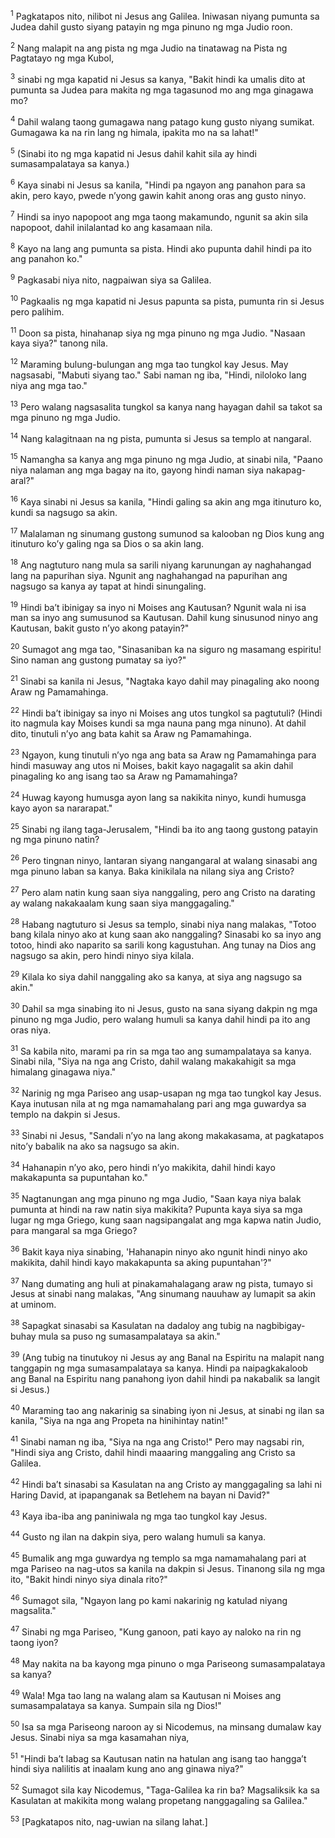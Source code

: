 <sup>1</sup>
Pagkatapos nito, nilibot ni Jesus ang Galilea. Iniwasan niyang pumunta sa Judea dahil gusto siyang patayin ng mga pinuno ng mga Judio roon. 

<sup>2</sup>
Nang malapit na ang pista ng mga Judio na tinatawag na Pista ng Pagtatayo ng mga Kubol, 

<sup>3</sup>
sinabi ng mga kapatid ni Jesus sa kanya, "Bakit hindi ka umalis dito at pumunta sa Judea para makita ng mga tagasunod mo ang mga ginagawa mo? 

<sup>4</sup>
Dahil walang taong gumagawa nang patago kung gusto niyang sumikat. Gumagawa ka na rin lang ng himala, ipakita mo na sa lahat!" 

<sup>5</sup>
(Sinabi ito ng mga kapatid ni Jesus dahil kahit sila ay hindi sumasampalataya sa kanya.) 

<sup>6</sup>
Kaya sinabi ni Jesus sa kanila, "Hindi pa ngayon ang panahon para sa akin, pero kayo, pwede nʼyong gawin kahit anong oras ang gusto ninyo. 

<sup>7</sup>
Hindi sa inyo napopoot ang mga taong makamundo, ngunit sa akin sila napopoot, dahil inilalantad ko ang kasamaan nila. 

<sup>8</sup>
Kayo na lang ang pumunta sa pista. Hindi ako pupunta dahil hindi pa ito ang panahon ko." 

<sup>9</sup>
Pagkasabi niya nito, nagpaiwan siya sa Galilea.

<sup>10</sup>
Pagkaalis ng mga kapatid ni Jesus papunta sa pista, pumunta rin si Jesus pero palihim. 

<sup>11</sup>
Doon sa pista, hinahanap siya ng mga pinuno ng mga Judio. "Nasaan kaya siya?" tanong nila. 

<sup>12</sup>
Maraming bulung-bulungan ang mga tao tungkol kay Jesus. May nagsasabi, "Mabuti siyang tao." Sabi naman ng iba, "Hindi, niloloko lang niya ang mga tao." 

<sup>13</sup>
Pero walang nagsasalita tungkol sa kanya nang hayagan dahil sa takot sa mga pinuno ng mga Judio. 

<sup>14</sup>
Nang kalagitnaan na ng pista, pumunta si Jesus sa templo at nangaral. 

<sup>15</sup>
Namangha sa kanya ang mga pinuno ng mga Judio, at sinabi nila, "Paano niya nalaman ang mga bagay na ito, gayong hindi naman siya nakapag-aral?" 

<sup>16</sup>
Kaya sinabi ni Jesus sa kanila, "Hindi galing sa akin ang mga itinuturo ko, kundi sa nagsugo sa akin. 

<sup>17</sup>
Malalaman ng sinumang gustong sumunod sa kalooban ng Dios kung ang itinuturo koʼy galing nga sa Dios o sa akin lang. 

<sup>18</sup>
Ang nagtuturo nang mula sa sarili niyang karunungan ay naghahangad lang na papurihan siya. Ngunit ang naghahangad na papurihan ang nagsugo sa kanya ay tapat at hindi sinungaling. 

<sup>19</sup>
Hindi baʼt ibinigay sa inyo ni Moises ang Kautusan? Ngunit wala ni isa man sa inyo ang sumusunod sa Kautusan. Dahil kung sinusunod ninyo ang Kautusan, bakit gusto nʼyo akong patayin?" 

<sup>20</sup>
Sumagot ang mga tao, "Sinasaniban ka na siguro ng masamang espiritu! Sino naman ang gustong pumatay sa iyo?" 

<sup>21</sup>
Sinabi sa kanila ni Jesus, "Nagtaka kayo dahil may pinagaling ako noong Araw ng Pamamahinga. 

<sup>22</sup>
Hindi baʼt ibinigay sa inyo ni Moises ang utos tungkol sa pagtutuli? (Hindi ito nagmula kay Moises kundi sa mga nauna pang mga ninuno). At dahil dito, tinutuli nʼyo ang bata kahit sa Araw ng Pamamahinga. 

<sup>23</sup>
Ngayon, kung tinutuli nʼyo nga ang bata sa Araw ng Pamamahinga para hindi masuway ang utos ni Moises, bakit kayo nagagalit sa akin dahil pinagaling ko ang isang tao sa Araw ng Pamamahinga? 

<sup>24</sup>
Huwag kayong humusga ayon lang sa nakikita ninyo, kundi humusga kayo ayon sa nararapat." 

<sup>25</sup>
Sinabi ng ilang taga-Jerusalem, "Hindi ba ito ang taong gustong patayin ng mga pinuno natin? 

<sup>26</sup>
Pero tingnan ninyo, lantaran siyang nangangaral at walang sinasabi ang mga pinuno laban sa kanya. Baka kinikilala na nilang siya ang Cristo? 

<sup>27</sup>
Pero alam natin kung saan siya nanggaling, pero ang Cristo na darating ay walang nakakaalam kung saan siya manggagaling." 

<sup>28</sup>
Habang nagtuturo si Jesus sa templo, sinabi niya nang malakas, "Totoo bang kilala ninyo ako at kung saan ako nanggaling? Sinasabi ko sa inyo ang totoo, hindi ako naparito sa sarili kong kagustuhan. Ang tunay na Dios ang nagsugo sa akin, pero hindi ninyo siya kilala. 

<sup>29</sup>
Kilala ko siya dahil nanggaling ako sa kanya, at siya ang nagsugo sa akin." 

<sup>30</sup>
Dahil sa mga sinabing ito ni Jesus, gusto na sana siyang dakpin ng mga pinuno ng mga Judio, pero walang humuli sa kanya dahil hindi pa ito ang oras niya. 

<sup>31</sup>
Sa kabila nito, marami pa rin sa mga tao ang sumampalataya sa kanya. Sinabi nila, "Siya na nga ang Cristo, dahil walang makakahigit sa mga himalang ginagawa niya." 

<sup>32</sup>
Narinig ng mga Pariseo ang usap-usapan ng mga tao tungkol kay Jesus. Kaya inutusan nila at ng mga namamahalang pari ang mga guwardya sa templo na dakpin si Jesus. 

<sup>33</sup>
Sinabi ni Jesus, "Sandali nʼyo na lang akong makakasama, at pagkatapos nitoʼy babalik na ako sa nagsugo sa akin. 

<sup>34</sup>
Hahanapin nʼyo ako, pero hindi nʼyo makikita, dahil hindi kayo makakapunta sa pupuntahan ko." 

<sup>35</sup>
Nagtanungan ang mga pinuno ng mga Judio, "Saan kaya niya balak pumunta at hindi na raw natin siya makikita? Pupunta kaya siya sa mga lugar ng mga Griego, kung saan nagsipangalat ang mga kapwa natin Judio, para mangaral sa mga Griego? 

<sup>36</sup>
Bakit kaya niya sinabing, 'Hahanapin ninyo ako ngunit hindi ninyo ako makikita, dahil hindi kayo makakapunta sa aking pupuntahan'?" 

<sup>37</sup>
Nang dumating ang huli at pinakamahalagang araw ng pista, tumayo si Jesus at sinabi nang malakas, "Ang sinumang nauuhaw ay lumapit sa akin at uminom. 

<sup>38</sup>
Sapagkat sinasabi sa Kasulatan na dadaloy ang tubig na nagbibigay-buhay mula sa puso ng sumasampalataya sa akin." 

<sup>39</sup>
(Ang tubig na tinutukoy ni Jesus ay ang Banal na Espiritu na malapit nang tanggapin ng mga sumasampalataya sa kanya. Hindi pa naipagkakaloob ang Banal na Espiritu nang panahong iyon dahil hindi pa nakabalik sa langit si Jesus.) 

<sup>40</sup>
Maraming tao ang nakarinig sa sinabing iyon ni Jesus, at sinabi ng ilan sa kanila, "Siya na nga ang Propeta na hinihintay natin!" 

<sup>41</sup>
Sinabi naman ng iba, "Siya na nga ang Cristo!" Pero may nagsabi rin, "Hindi siya ang Cristo, dahil hindi maaaring manggaling ang Cristo sa Galilea. 

<sup>42</sup>
Hindi baʼt sinasabi sa Kasulatan na ang Cristo ay manggagaling sa lahi ni Haring David, at ipapanganak sa Betlehem na bayan ni David?" 

<sup>43</sup>
Kaya iba-iba ang paniniwala ng mga tao tungkol kay Jesus. 

<sup>44</sup>
Gusto ng ilan na dakpin siya, pero walang humuli sa kanya.

<sup>45</sup>
Bumalik ang mga guwardya ng templo sa mga namamahalang pari at mga Pariseo na nag-utos sa kanila na dakpin si Jesus. Tinanong sila ng mga ito, "Bakit hindi ninyo siya dinala rito?" 

<sup>46</sup>
Sumagot sila, "Ngayon lang po kami nakarinig ng katulad niyang magsalita." 

<sup>47</sup>
Sinabi ng mga Pariseo, "Kung ganoon, pati kayo ay naloko na rin ng taong iyon? 

<sup>48</sup>
May nakita na ba kayong mga pinuno o mga Pariseong sumasampalataya sa kanya? 

<sup>49</sup>
Wala! Mga tao lang na walang alam sa Kautusan ni Moises ang sumasampalataya sa kanya. Sumpain sila ng Dios!" 

<sup>50</sup>
Isa sa mga Pariseong naroon ay si Nicodemus, na minsang dumalaw kay Jesus. Sinabi niya sa mga kasamahan niya, 

<sup>51</sup>
"Hindi baʼt labag sa Kautusan natin na hatulan ang isang tao hanggaʼt hindi siya nalilitis at inaalam kung ano ang ginawa niya?" 

<sup>52</sup>
Sumagot sila kay Nicodemus, "Taga-Galilea ka rin ba? Magsaliksik ka sa Kasulatan at makikita mong walang propetang nanggagaling sa Galilea." 

<sup>53</sup>
[Pagkatapos nito, nag-uwian na silang lahat.]